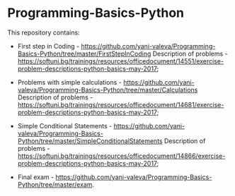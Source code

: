 # Programming-Basics-Python
This repository contains:

- First step in Coding - https://github.com/yani-valeva/Programming-Basics-Python/tree/master/FirstStepInCoding
Description of problems - https://softuni.bg/trainings/resources/officedocument/14551/exercise-problem-descriptions-python-basics-may-2017;

- Problems with simple calculations - https://github.com/yani-valeva/Programming-Basics-Python/tree/master/Calculations
Description of problems - https://softuni.bg/trainings/resources/officedocument/14681/exercise-problem-descriptions-python-basics-may-2017;

- Simple Conditional Statements - https://github.com/yani-valeva/Programming-Basics-Python/tree/master/SimpleConditionalStatements
Description of problems - https://softuni.bg/trainings/resources/officedocument/14866/exercise-problem-descriptions-python-basics-may-2017;

- Final exam - https://github.com/yani-valeva/Programming-Basics-Python/tree/master/exam.
